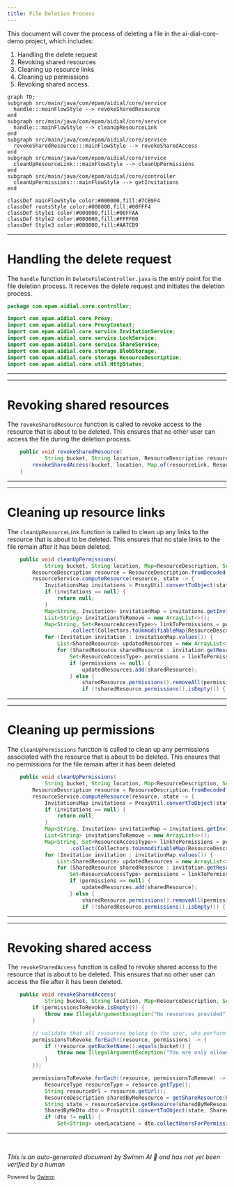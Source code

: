 ```yaml
---
title: File Deletion Process
---
```

This document will cover the process of deleting a file in the ai-dial-core-demo project, which includes:

1. Handling the delete request
2. Revoking shared resources
3. Cleaning up resource links
4. Cleaning up permissions
5. Revoking shared access.

```mermaid
graph TD;
subgraph src/main/java/com/epam/aidial/core/service
  handle:::mainFlowStyle --> revokeSharedResource
end
subgraph src/main/java/com/epam/aidial/core/service
  handle:::mainFlowStyle --> cleanUpResourceLink
end
subgraph src/main/java/com/epam/aidial/core/service
  revokeSharedResource:::mainFlowStyle --> revokeSharedAccess
end
subgraph src/main/java/com/epam/aidial/core/service
  cleanUpResourceLink:::mainFlowStyle --> cleanUpPermissions
end
subgraph src/main/java/com/epam/aidial/core/controller
  cleanUpPermissions:::mainFlowStyle --> getInvitations
end

classDef mainFlowStyle color:#000000,fill:#7CB9F4
classDef rootsStyle color:#000000,fill:#00FFF4
classDef Style1 color:#000000,fill:#00FFAA
classDef Style2 color:#000000,fill:#FFFF00
classDef Style3 color:#000000,fill:#AA7CB9
```

<SwmSnippet path="/src/main/java/com/epam/aidial/core/controller/DeleteFileController.java" line="1">

---

# Handling the delete request

The `handle` function in `DeleteFileController.java` is the entry point for the file deletion process. It receives the delete request and initiates the deletion process.

```java
package com.epam.aidial.core.controller;

import com.epam.aidial.core.Proxy;
import com.epam.aidial.core.ProxyContext;
import com.epam.aidial.core.service.InvitationService;
import com.epam.aidial.core.service.LockService;
import com.epam.aidial.core.service.ShareService;
import com.epam.aidial.core.storage.BlobStorage;
import com.epam.aidial.core.storage.ResourceDescription;
import com.epam.aidial.core.util.HttpStatus;
```

---

</SwmSnippet>

<SwmSnippet path="/src/main/java/com/epam/aidial/core/service/ShareService.java" line="254">

---

# Revoking shared resources

The `revokeSharedResource` function is called to revoke access to the resource that is about to be deleted. This ensures that no other user can access the file during the deletion process.

```java
    public void revokeSharedResource(
            String bucket, String location, ResourceDescription resourceLink) {
        revokeSharedAccess(bucket, location, Map.of(resourceLink, ResourceAccessType.ALL));
    }
```

---

</SwmSnippet>

<SwmSnippet path="/src/main/java/com/epam/aidial/core/service/InvitationService.java" line="134">

---

# Cleaning up resource links

The `cleanUpResourceLink` function is called to clean up any links to the resource that is about to be deleted. This ensures that no stale links to the file remain after it has been deleted.

```java
    public void cleanUpPermissions(
            String bucket, String location, Map<ResourceDescription, Set<ResourceAccessType>> permissionsToCleanUp) {
        ResourceDescription resource = ResourceDescription.fromDecoded(ResourceType.INVITATION, bucket, location, INVITATION_RESOURCE_FILENAME);
        resourceService.computeResource(resource, state -> {
            InvitationsMap invitations = ProxyUtil.convertToObject(state, InvitationsMap.class);
            if (invitations == null) {
                return null;
            }
            Map<String, Invitation> invitationMap = invitations.getInvitations();
            List<String> invitationsToRemove = new ArrayList<>();
            Map<String, Set<ResourceAccessType>> linkToPermissions = permissionsToCleanUp.keySet().stream()
                    .collect(Collectors.toUnmodifiableMap(ResourceDescription::getUrl, permissionsToCleanUp::get));
            for (Invitation invitation : invitationMap.values()) {
                List<SharedResource> updatedResources = new ArrayList<>();
                for (SharedResource sharedResource : invitation.getResources()) {
                    Set<ResourceAccessType> permissions = linkToPermissions.get(sharedResource.url());
                    if (permissions == null) {
                        updatedResources.add(sharedResource);
                    } else {
                        sharedResource.permissions().removeAll(permissions);
                        if (!sharedResource.permissions().isEmpty()) {
```

---

</SwmSnippet>

<SwmSnippet path="/src/main/java/com/epam/aidial/core/service/InvitationService.java" line="134">

---

# Cleaning up permissions

The `cleanUpPermissions` function is called to clean up any permissions associated with the resource that is about to be deleted. This ensures that no permissions for the file remain after it has been deleted.

```java
    public void cleanUpPermissions(
            String bucket, String location, Map<ResourceDescription, Set<ResourceAccessType>> permissionsToCleanUp) {
        ResourceDescription resource = ResourceDescription.fromDecoded(ResourceType.INVITATION, bucket, location, INVITATION_RESOURCE_FILENAME);
        resourceService.computeResource(resource, state -> {
            InvitationsMap invitations = ProxyUtil.convertToObject(state, InvitationsMap.class);
            if (invitations == null) {
                return null;
            }
            Map<String, Invitation> invitationMap = invitations.getInvitations();
            List<String> invitationsToRemove = new ArrayList<>();
            Map<String, Set<ResourceAccessType>> linkToPermissions = permissionsToCleanUp.keySet().stream()
                    .collect(Collectors.toUnmodifiableMap(ResourceDescription::getUrl, permissionsToCleanUp::get));
            for (Invitation invitation : invitationMap.values()) {
                List<SharedResource> updatedResources = new ArrayList<>();
                for (SharedResource sharedResource : invitation.getResources()) {
                    Set<ResourceAccessType> permissions = linkToPermissions.get(sharedResource.url());
                    if (permissions == null) {
                        updatedResources.add(sharedResource);
                    } else {
                        sharedResource.permissions().removeAll(permissions);
                        if (!sharedResource.permissions().isEmpty()) {
```

---

</SwmSnippet>

<SwmSnippet path="/src/main/java/com/epam/aidial/core/service/ShareService.java" line="266">

---

# Revoking shared access

The `revokeSharedAccess` function is called to revoke shared access to the resource that is about to be deleted. This ensures that no other user can access the file after it has been deleted.

```java
    public void revokeSharedAccess(
            String bucket, String location, Map<ResourceDescription, Set<ResourceAccessType>> permissionsToRevoke) {
        if (permissionsToRevoke.isEmpty()) {
            throw new IllegalArgumentException("No resources provided");
        }

        // validate that all resources belong to the user, who perform this action
        permissionsToRevoke.forEach((resource, permissions) -> {
            if (!resource.getBucketName().equals(bucket)) {
                throw new IllegalArgumentException("You are only allowed to revoke access from own resources");
            }
        });

        permissionsToRevoke.forEach((resource, permissionsToRemove) -> {
            ResourceType resourceType = resource.getType();
            String resourceUrl = resource.getUrl();
            ResourceDescription sharedByMeResource = getShareResource(ResourceType.SHARED_BY_ME, resourceType, bucket, location);
            String state = resourceService.getResource(sharedByMeResource);
            SharedByMeDto dto = ProxyUtil.convertToObject(state, SharedByMeDto.class);
            if (dto != null) {
                Set<String> userLocations = dto.collectUsersForPermissions(resourceUrl, permissionsToRemove);
```

---

</SwmSnippet>

&nbsp;

*This is an auto-generated document by Swimm AI 🌊 and has not yet been verified by a human*

<SwmMeta version="3.0.0" repo-id="Z2l0aHViJTNBJTNBYWktZGlhbC1jb3JlLWRlbW8lM0ElM0FTd2ltbS1EZW1v" repo-name="ai-dial-core-demo" doc-type="flows"><sup>Powered by [Swimm](/)</sup></SwmMeta>

